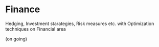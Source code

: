 # Finance
Hedging, Investment starategies, Risk measures etc. with Optimization techniques on Financial area

(on going)
